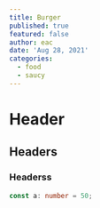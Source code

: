 ```yaml
---
title: Burger
published: true
featured: false
author: eac
date: 'Aug 28, 2021'
categories:
  - food
  - saucy
---
```


# Header

## Headers

### Headerss

```ts
const a: number = 50;
```

<!-- ```javascript
const a = async (x) => {
	return x++;
};
``` -->
